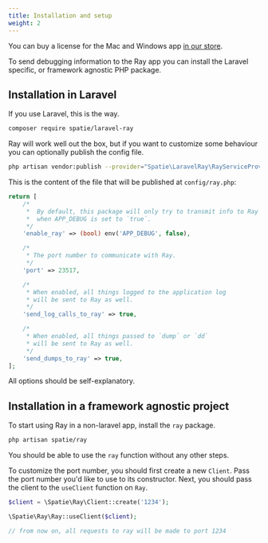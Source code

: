 ```yaml
---
title: Installation and setup
weight: 2
---
```


You can buy a license for the Mac and Windows app [in our store](https://spatie.be/products/ray).

To send debugging information to the Ray app you can install the Laravel specific, or framework agnostic PHP package.

## Installation in Laravel

If you use Laravel, this is the way.

```bash
composer require spatie/laravel-ray
```

Ray will work well out the box, but if you want to customize some behaviour you can optionally publish the config file.

```bash
php artisan vendor:publish --provider="Spatie\LaravelRay\RayServiceProvider" --tag="config"
```

This is the content of the file that will be published at `config/ray.php`:

```php
return [
    /*
     *  By default, this package will only try to transmit info to Ray
     *  when APP_DEBUG is set to `true`.
     */
    'enable_ray' => (bool) env('APP_DEBUG', false),

    /*
     * The port number to communicate with Ray.
     */
    'port' => 23517,

    /*
     * When enabled, all things logged to the application log
     * will be sent to Ray as well.
     */
    'send_log_calls_to_ray' => true,

    /*
     * When enabled, all things passed to `dump` or `dd`
     * will be sent to Ray as well.
     */
    'send_dumps_to_ray' => true,
];
```

All options should be self-explanatory.

## Installation in a framework agnostic project

To start using Ray in a non-laravel app, install the `ray` package.

```bash
php artisan spatie/ray
```

You should be able to use the `ray` function without any other steps.

To customize the port number, you should first create a new `Client`. Pass the port number you'd like to use to its constructor. Next, you should pass the client to the `useClient` function on `Ray`.

```php
$client = \Spatie\Ray\Client::create('1234');

\Spatie\Ray\Ray::useClient($client);

// from now on, all requests to ray will be made to port 1234
```
